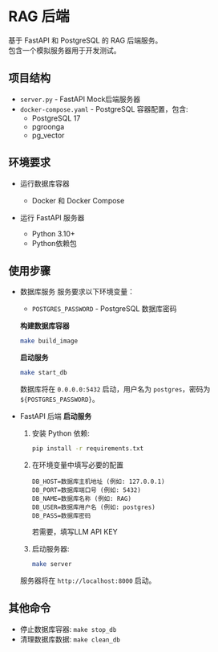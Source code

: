 # RAG 后端

基于 FastAPI 和 PostgreSQL 的 RAG 后端服务。   
包含一个模拟服务器用于开发测试。

## 项目结构

- `server.py` - FastAPI Mock后端服务器
- `docker-compose.yaml` - PostgreSQL 容器配置，包含:
  - PostgreSQL 17
  - pgroonga
  - pg_vector

## 环境要求

- 运行数据库容器
    - Docker 和 Docker Compose

- 运行 FastAPI 服务器
    - Python 3.10+
    - Python依赖包

## 使用步骤

- 数据库服务
    服务要求以下环境变量：
    - `POSTGRES_PASSWORD` - PostgreSQL 数据库密码

    **构建数据库容器**
    ```bash
    make build_image
    ```
    
    **启动服务**
    ```bash
    make start_db
    ```

    数据库将在 `0.0.0.0:5432` 启动，用户名为 `postgres`，密码为 `${POSTGRES_PASSWORD}`。


- FastAPI 后端
    **启动服务**

    1. 安装 Python 依赖:
        ```bash
        pip install -r requirements.txt
        ```

    2. 在环境变量中填写必要的配置
        ```dot-env
        DB_HOST=数据库主机地址 (例如: 127.0.0.1)
        DB_PORT=数据库端口号 (例如: 5432)
        DB_NAME=数据库名称 (例如: RAG)
        DB_USER=数据库用户名 (例如: postgres)
        DB_PASS=数据库密码
        ```
        若需要，填写LLM API KEY

    3. 启动服务器:
        ```bash
        make server
        ```

    服务器将在 `http://localhost:8000` 启动。

## 其他命令

- 停止数据库容器: `make stop_db`
- 清理数据库数据: `make clean_db`